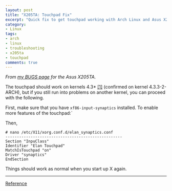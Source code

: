 ```yaml
---
layout: post
title: "X205TA: Touchpad Fix"
excerpt: "Quick fix to get touchpad working with Arch Linux and Asus X205TA"
category:
- Linux
tags:
- arch
- linux
- troubleshooting
- x205ta
- touchpad
comments: true
---
```


*From [my BUGS page](https://github.com/savagezen/x205ta/blob/master/BUGS.md) for the Asus X205TA.*

The touchpad should work on kernels 4.3* [[1]](https://wiki.archlinux.org/index.php/Asus_x205ta#Touchpad) (confirmed on kernel 4.3.3-2-ARCH), but if you still run into problems on another kernel, you can proceed with the following.

First, make sure that you have ```xf86-input-synaptics``` installed.  To enable more features of the touchpad:`

Then,

```
# nano /etc/X11/xorg.conf.d/elan_synaptics.conf
---------------------------------------------------
Section "InpuClass"
Identifier "Elan Touchpad"
MatchIsTouchpad "on"
Driver "synaptics"
EndSection
```

Things should work as normal when you start up X again.

-----

[Reference](https://wiki.archlinux.org/index.php/Asus_x205ta#Touchpad)
